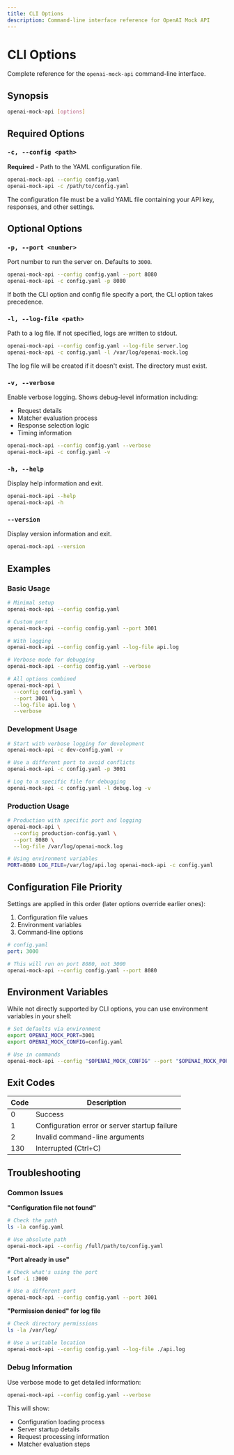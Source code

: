 ```yaml
---
title: CLI Options
description: Command-line interface reference for OpenAI Mock API
---
```


# CLI Options

Complete reference for the `openai-mock-api` command-line interface.

## Synopsis

```bash
openai-mock-api [options]
```

## Required Options

### `-c, --config <path>`

**Required** - Path to the YAML configuration file.

```bash
openai-mock-api --config config.yaml
openai-mock-api -c /path/to/config.yaml
```

The configuration file must be a valid YAML file containing your API key, responses, and other settings.

## Optional Options

### `-p, --port <number>`

Port number to run the server on. Defaults to `3000`.

```bash
openai-mock-api --config config.yaml --port 8080
openai-mock-api -c config.yaml -p 8080
```

If both the CLI option and config file specify a port, the CLI option takes precedence.

### `-l, --log-file <path>`

Path to a log file. If not specified, logs are written to stdout.

```bash
openai-mock-api --config config.yaml --log-file server.log
openai-mock-api -c config.yaml -l /var/log/openai-mock.log
```

The log file will be created if it doesn't exist. The directory must exist.

### `-v, --verbose`

Enable verbose logging. Shows debug-level information including:
- Request details
- Matcher evaluation process
- Response selection logic
- Timing information

```bash
openai-mock-api --config config.yaml --verbose
openai-mock-api -c config.yaml -v
```

### `-h, --help`

Display help information and exit.

```bash
openai-mock-api --help
openai-mock-api -h
```

### `--version`

Display version information and exit.

```bash
openai-mock-api --version
```

## Examples

### Basic Usage

```bash
# Minimal setup
openai-mock-api --config config.yaml

# Custom port
openai-mock-api --config config.yaml --port 3001

# With logging
openai-mock-api --config config.yaml --log-file api.log

# Verbose mode for debugging
openai-mock-api --config config.yaml --verbose

# All options combined
openai-mock-api \
  --config config.yaml \
  --port 3001 \
  --log-file api.log \
  --verbose
```

### Development Usage

```bash
# Start with verbose logging for development
openai-mock-api -c dev-config.yaml -v

# Use a different port to avoid conflicts
openai-mock-api -c config.yaml -p 3001

# Log to a specific file for debugging
openai-mock-api -c config.yaml -l debug.log -v
```

### Production Usage

```bash
# Production with specific port and logging
openai-mock-api \
  --config production-config.yaml \
  --port 8080 \
  --log-file /var/log/openai-mock.log

# Using environment variables
PORT=8080 LOG_FILE=/var/log/api.log openai-mock-api -c config.yaml
```

## Configuration File Priority

Settings are applied in this order (later options override earlier ones):

1. Configuration file values
2. Environment variables
3. Command-line options

```yaml
# config.yaml
port: 3000
```

```bash
# This will run on port 8080, not 3000
openai-mock-api --config config.yaml --port 8080
```

## Environment Variables

While not directly supported by CLI options, you can use environment variables in your shell:

```bash
# Set defaults via environment
export OPENAI_MOCK_PORT=3001
export OPENAI_MOCK_CONFIG=config.yaml

# Use in commands
openai-mock-api --config "$OPENAI_MOCK_CONFIG" --port "$OPENAI_MOCK_PORT"
```

## Exit Codes

| Code | Description |
|------|-------------|
| 0    | Success |
| 1    | Configuration error or server startup failure |
| 2    | Invalid command-line arguments |
| 130  | Interrupted (Ctrl+C) |

## Troubleshooting

### Common Issues

**"Configuration file not found"**
```bash
# Check the path
ls -la config.yaml

# Use absolute path
openai-mock-api --config /full/path/to/config.yaml
```

**"Port already in use"**
```bash
# Check what's using the port
lsof -i :3000

# Use a different port
openai-mock-api --config config.yaml --port 3001
```

**"Permission denied" for log file**
```bash
# Check directory permissions
ls -la /var/log/

# Use a writable location
openai-mock-api --config config.yaml --log-file ./api.log
```

### Debug Information

Use verbose mode to get detailed information:

```bash
openai-mock-api --config config.yaml --verbose
```

This will show:
- Configuration loading process
- Server startup details
- Request processing information
- Matcher evaluation steps